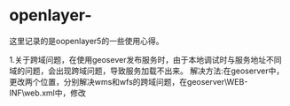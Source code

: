 # openlayer-
这里记录的是oopenlayer5的一些使用心得。

1.关于跨域问题，在使用geosever发布服务时，由于本地调试时与服务地址不同域的问题，会出现跨域问题，导致服务加载不出来。
  解决方法:在geoserver中，更改两个位置，分别解决wms和wfs的跨域问题，在geoserver\WEB-INF\web.xml中，修改
